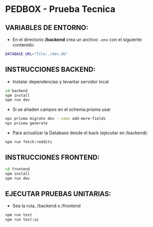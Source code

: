 # PEDBOX - Prueba Tecnica

## VARIABLES DE ENTORNO:
- En el directorio **/backend** crea un archivo `.env` con el siguiente contenido:
```bash
DATABASE_URL="file:./dev.db"
```
## INSTRUCCIONES BACKEND:
- Instalar dependencias y levantar servidor local
```bash
cd backend
npm install
npm run dev
```
- Si se añaden campos en el schema.prisma usar
```bash
npx prisma migrate dev --name add-more-fields
npx prisma generate
```
- Para actualizar la Database desde el back (ejecutar en /backend):
```bash
npm run fetch:reddits
```

## INSTRUCCIONES FRONTEND:
```bash
cd frontend
npm install
npm run dev
```

## EJECUTAR PRUEBAS UNITARIAS:
- Sea la ruta, /backend o /frontend
```bash
npm run test
npm run test:ui
```